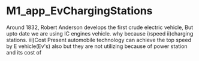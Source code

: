 # M1_app_EvChargingStations
Around 1832, Robert Anderson develops the first crude electric vehicle, But upto date we are using IC engines vehicle.
why because 
i)speed 
ii)charging stations. 
iii)Cost
Present automobile technology can achieve the top speed by E vehicle(Ev's) also but they are not utilizing because of power station and its cost of
